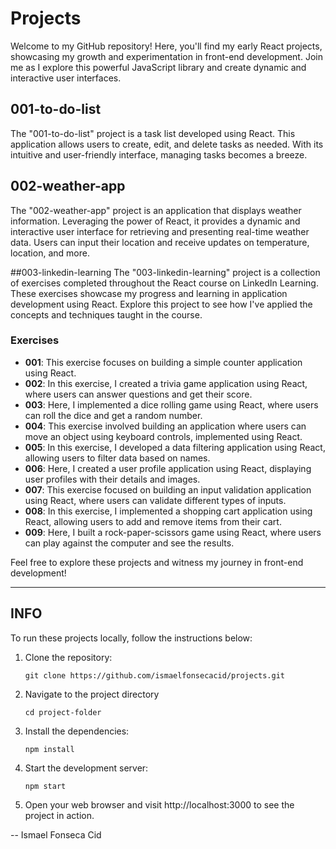 # Projects

Welcome to my GitHub repository! Here, you'll find my early React projects, showcasing my growth and experimentation in front-end development. Join me as I explore this powerful JavaScript library and create dynamic and interactive user interfaces.

## 001-to-do-list

The "001-to-do-list" project is a task list developed using React. This application allows users to create, edit, and delete tasks as needed. With its intuitive and user-friendly interface, managing tasks becomes a breeze.

## 002-weather-app

The "002-weather-app" project is an application that displays weather information. Leveraging the power of React, it provides a dynamic and interactive user interface for retrieving and presenting real-time weather data. Users can input their location and receive updates on temperature, location, and more.

##003-linkedin-learning
The "003-linkedin-learning" project is a collection of exercises completed throughout the React course on LinkedIn Learning. These exercises showcase my progress and learning in application development using React. Explore this project to see how I've applied the concepts and techniques taught in the course.

### Exercises

- **001**: This exercise focuses on building a simple counter application using React.
- **002**: In this exercise, I created a trivia game application using React, where users can answer questions and get their score.
- **003**: Here, I implemented a dice rolling game using React, where users can roll the dice and get a random number.
- **004**: This exercise involved building an application where users can move an object using keyboard controls, implemented using React.
- **005**: In this exercise, I developed a data filtering application using React, allowing users to filter data based on names.
- **006**: Here, I created a user profile application using React, displaying user profiles with their details and images.
- **007**: This exercise focused on building an input validation application using React, where users can validate different types of inputs.
- **008**: In this exercise, I implemented a shopping cart application using React, allowing users to add and remove items from their cart.
- **009**: Here, I built a rock-paper-scissors game using React, where users can play against the computer and see the results.


Feel free to explore these projects and witness my journey in front-end development!

---

## INFO

To run these projects locally, follow the instructions below:

1. Clone the repository:
   ```shell
   git clone https://github.com/ismaelfonsecacid/projects.git
2. Navigate to the project directory 
    ```shell 
    cd project-folder
    ```
3. Install the dependencies:
    ```shell 
    npm install
    ```
4. Start the development server:
    ```shell 
    npm start
    ```
5. Open your web browser and visit http://localhost:3000 to see the project in action.


-- Ismael Fonseca Cid
